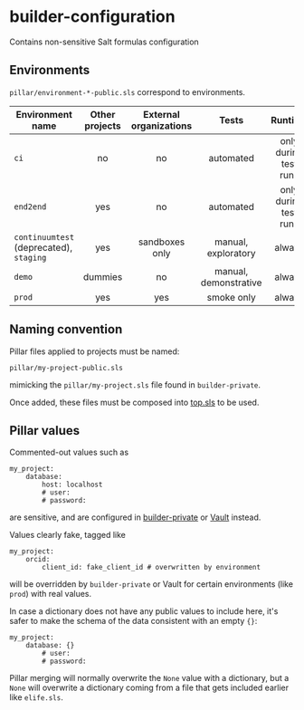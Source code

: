 # builder-configuration
Contains non-sensitive Salt formulas configuration

## Environments

`pillar/environment-*-public.sls` correspond to environments.

| Environment name | Other projects | External organizations | Tests | Runtime
| ---------------- |:--------------:|:----------------------:|:-----:|:-------:|
| `ci` | no | no | automated | only during test runs
| `end2end` | yes | no | automated | only during test runs
| `continuumtest` (deprecated), `staging` | yes | sandboxes only | manual, exploratory | always
| `demo` | dummies | no | manual, demonstrative | always
| `prod` | yes | yes | smoke only | always

## Naming convention

Pillar files applied to projects must be named:

```
pillar/my-project-public.sls
```

mimicking the `pillar/my-project.sls` file found in `builder-private`.

Once added, these files must be composed into [top.sls](https://github.com/elifesciences/builder-private/blob/master/pillar/top.sls) to be used.

## Pillar values

Commented-out values such as

```
my_project:
    database:
        host: localhost
        # user: 
        # password: 
```

are sensitive, and are configured in [builder-private](https://github.com/elifesciences/builder-private/tree/master/pillar) or [Vault](https://master-server.elifesciences.org:8200/ui/) instead.

Values clearly fake, tagged like

```
my_project:
    orcid:
        client_id: fake_client_id # overwritten by environment
```

will be overridden by `builder-private` or Vault for certain environments (like `prod`) with real values.

In case a dictionary does not have any public values to include here, it's safer to make the schema of the data consistent with an empty `{}`:

```
my_project:
    database: {}
        # user: 
        # password: 
```

Pillar merging will normally overwrite the `None` value with a dictionary, but a `None` will overwrite a dictionary coming from a file that gets included earlier like `elife.sls`.
